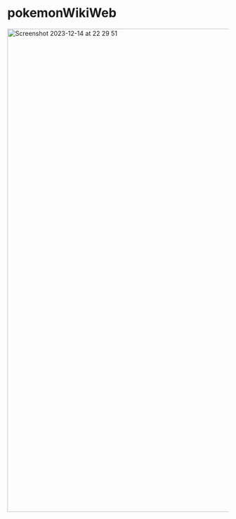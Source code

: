 # pokemonWikiWeb
<img width="1098" alt="Screenshot 2023-12-14 at 22 29 51" src="https://github.com/TrH203/pokemonWikiWeb/assets/96675314/2b3fae43-3ef6-4f23-96cc-ce97306ce557">
